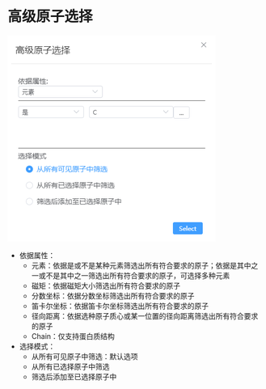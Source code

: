 # 高级原子选择

![advanced](.././nested/qstudio_manual_select_advanced.png)

- 依据属性：
  - 元素：依据是或不是某种元素筛选出所有符合要求的原子；依据是其中之一或不是其中之一筛选出所有符合要求的原子，可选择多种元素
  - 磁矩：依据磁矩大小筛选出所有符合要求的原子
  - 分数坐标：依据分数坐标筛选出所有符合要求的原子
  - 笛卡尔坐标：依据笛卡尔坐标筛选出所有符合要求的原子
  - 径向距离：依据选种原子质心或某一位置的径向距离筛选出所有符合要求的原子
  - Chain：仅支持蛋白质结构
- 选择模式：
  - 从所有可见原子中筛选：默认选项
  - 从所有已选择原子中筛选
  - 筛选后添加至已选择原子中